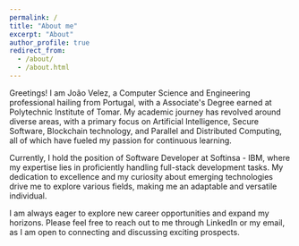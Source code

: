 ```yaml
---
permalink: /
title: "About me"
excerpt: "About"
author_profile: true
redirect_from: 
  - /about/
  - /about.html
---
```


Greetings! I am João Velez, a Computer Science and Engineering professional hailing from Portugal, with a Associate's Degree earned at Polytechnic Institute of Tomar. My academic journey has revolved around diverse areas, with a primary focus on Artificial Intelligence, Secure Software, Blockchain technology, and Parallel and Distributed Computing, all of which have fueled my passion for continuous learning.

Currently, I hold the position of Software Developer at Softinsa - IBM, where my expertise lies in proficiently handling full-stack development tasks. My dedication to excellence and my curiosity about emerging technologies drive me to explore various fields, making me an adaptable and versatile individual.

I am always eager to explore new career opportunities and expand my horizons. Please feel free to reach out to me through LinkedIn or my email, as I am open to connecting and discussing exciting prospects.